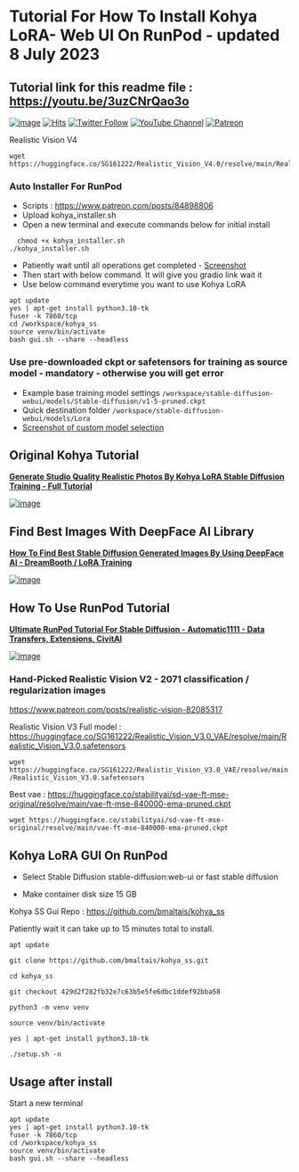 # Tutorial For How To Install Kohya LoRA- Web UI On RunPod - updated 8 July 2023

## Tutorial link for this readme file : https://youtu.be/3uzCNrQao3o

[![image](https://img.shields.io/discord/772774097734074388?label=Discord&logo=discord)](https://discord.com/servers/software-engineering-courses-secourses-772774097734074388) [![Hits](https://hits.seeyoufarm.com/api/count/incr/badge.svg?url=https%3A%2F%2Fgithub.com%2FFurkanGozukara%2FStable-Diffusion%2Fedit%2Fmain%2FTutorials%2FHow-To-Install-Kohya-LoRA-Web-UI-On-RunPod.md&count_bg=%2379C83D&title_bg=%239E0F0F&icon=apachespark.svg&icon_color=%23E7E7E7&title=views&edge_flat=false)](https://hits.seeyoufarm.com) [![Twitter Follow](https://img.shields.io/twitter/follow/GozukaraFurkan?label=Follow&style=social)](https://twitter.com/GozukaraFurkan) [![YouTube Channel](https://img.shields.io/badge/YouTube-Channel-red?style=for-the-badge&logo=youtube)](https://www.youtube.com/SECourses) [![Patreon](https://img.shields.io/badge/Patreon-Support%20Me-f96854?style=for-the-badge&logo=patreon)](https://www.patreon.com/SECourses)

Realistic Vision V4 
```
wget https://huggingface.co/SG161222/Realistic_Vision_V4.0/resolve/main/Realistic_Vision_V4.0.safetensors
```

### Auto Installer For RunPod
* Scripts : https://www.patreon.com/posts/84898806
* Upload kohya_installer.sh
* Open a new terminal and execute commands below for initial install
```
  chmod +x kohya_installer.sh
./kohya_installer.sh
```
* Patiently wait until all operations get completed - [Screenshot](https://cdn-uploads.huggingface.co/production/uploads/6345bd89fe134dfd7a0dba40/rT5O74VPhrFlNdjdkX2dv.png)
* Then start with below command. It will give you gradio link wait it
* Use below command everytime you want to use Kohya LoRA

```
apt update
yes | apt-get install python3.10-tk
fuser -k 7860/tcp
cd /workspace/kohya_ss
source venv/bin/activate
bash gui.sh --share --headless
```

### Use pre-downloaded ckpt or safetensors for training as source model - mandatory - otherwise you will get error
* Example base training model settings ```/workspace/stable-diffusion-webui/models/Stable-diffusion/v1-5-pruned.ckpt```
* Quick destination folder ```/workspace/stable-diffusion-webui/models/Lora```
* [Screenshot of custom model selection](https://cdn-uploads.huggingface.co/production/uploads/6345bd89fe134dfd7a0dba40/YPU7_TfhK9xOIbynF9Jft.png)

## Original Kohya Tutorial

[**Generate Studio Quality Realistic Photos By Kohya LoRA Stable Diffusion Training - Full Tutorial**](https://youtu.be/TpuDOsuKIBo)

[![image](https://user-images.githubusercontent.com/19240467/235155355-83ff14e5-a3c8-4ae8-83a5-6d2573189a22.png)](https://youtu.be/TpuDOsuKIBo)

## Find Best Images With DeepFace AI Library

[**How To Find Best Stable Diffusion Generated Images By Using DeepFace AI - DreamBooth / LoRA Training**](https://youtu.be/343I11mhnXs)

[![image](https://user-images.githubusercontent.com/19240467/236293388-6254ff84-0866-4bd4-a5d4-2db3c42be3f0.png)](https://youtu.be/343I11mhnXs)

## How To Use RunPod Tutorial

[**Ultimate RunPod Tutorial For Stable Diffusion - Automatic1111 - Data Transfers, Extensions, CivitAI**](https://www.youtube.com/watch?v=QN1vdGhjcRc) 

[![image](https://user-images.githubusercontent.com/19240467/219958249-82ecb925-901b-4f87-b776-f592b0f5eaad.png)](https://www.youtube.com/watch?v=QN1vdGhjcRc)

### Hand-Picked Realistic Vision V2 - 2071 classification / regularization images

https://www.patreon.com/posts/realistic-vision-82085317

Realistic Vision V3 Full model : https://huggingface.co/SG161222/Realistic_Vision_V3.0_VAE/resolve/main/Realistic_Vision_V3.0.safetensors

```wget https://huggingface.co/SG161222/Realistic_Vision_V3.0_VAE/resolve/main/Realistic_Vision_V3.0.safetensors```

Best vae : https://huggingface.co/stabilityai/sd-vae-ft-mse-original/resolve/main/vae-ft-mse-840000-ema-pruned.ckpt

```wget https://huggingface.co/stabilityai/sd-vae-ft-mse-original/resolve/main/vae-ft-mse-840000-ema-pruned.ckpt``` 


## Kohya LoRA GUI On RunPod

* Select Stable Diffusion stable-diffusion:web-ui or fast stable diffusion

* Make container disk size 15 GB

Kohya SS Gui Repo : https://github.com/bmaltais/kohya_ss

Patiently wait it can take up to 15 minutes total to install.

```
apt update
```
```
git clone https://github.com/bmaltais/kohya_ss.git
```
```
cd kohya_ss
```
```
git checkout 429d2f282fb32e7c63b5e5fe6dbc1ddef92bba58
```
```
python3 -m venv venv
```
```
source venv/bin/activate
```
```
yes | apt-get install python3.10-tk
```
```
./setup.sh -n
```

## Usage after install

Start a new terminal

```
apt update
yes | apt-get install python3.10-tk
fuser -k 7860/tcp
cd /workspace/kohya_ss
source venv/bin/activate
bash gui.sh --share --headless
```



